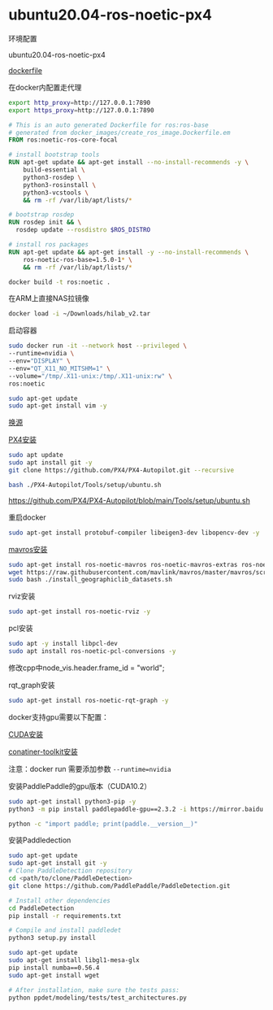 # ubuntu20.04-ros-noetic-px4

环境配置

ubuntu20.04-ros-noetic-px4

[dockerfile](https://github.com/osrf/docker_images/blob/df19ab7d5993d3b78a908362cdcd1479a8e78b35/ros/noetic/ubuntu/focal/ros-base/Dockerfile)

在docker内配置走代理

```sh
export http_proxy=http://127.0.0.1:7890
export https_proxy=http://127.0.0.1:7890
```

```dockerfile
# This is an auto generated Dockerfile for ros:ros-base
# generated from docker_images/create_ros_image.Dockerfile.em
FROM ros:noetic-ros-core-focal

# install bootstrap tools
RUN apt-get update && apt-get install --no-install-recommends -y \
    build-essential \
    python3-rosdep \
    python3-rosinstall \
    python3-vcstools \
    && rm -rf /var/lib/apt/lists/*

# bootstrap rosdep
RUN rosdep init && \
  rosdep update --rosdistro $ROS_DISTRO

# install ros packages
RUN apt-get update && apt-get install -y --no-install-recommends \
    ros-noetic-ros-base=1.5.0-1* \
    && rm -rf /var/lib/apt/lists/*
```

```sh
docker build -t ros:noetic .
```

在ARM上直接NAS拉镜像
```sh
docker load -i ~/Downloads/hilab_v2.tar
```

启动容器

```sh
sudo docker run -it --network host --privileged \
--runtime=nvidia \
--env="DISPLAY" \
--env="QT_X11_NO_MITSHM=1" \
--volume="/tmp/.X11-unix:/tmp/.X11-unix:rw" \
ros:noetic

sudo apt-get update
sudo apt-get install vim -y
```

[换源](https://www.yisu.com/ask/4042.html)

[PX4安装](https://docs.px4.io/main/en/dev_setup/dev_env_linux_ubuntu.html#ros-gazebo-classic)

```sh
sudo apt update
sudo apt install git -y
git clone https://github.com/PX4/PX4-Autopilot.git --recursive
```
```sh
bash ./PX4-Autopilot/Tools/setup/ubuntu.sh
```

https://github.com/PX4/PX4-Autopilot/blob/main/Tools/setup/ubuntu.sh

重启docker

```sh
sudo apt-get install protobuf-compiler libeigen3-dev libopencv-dev -y
```

[mavros安装](https://docs.px4.io/main/en/ros/mavros_installation.html)

```sh
sudo apt-get install ros-noetic-mavros ros-noetic-mavros-extras ros-noetic-mavros-msgs -y
wget https://raw.githubusercontent.com/mavlink/mavros/master/mavros/scripts/install_geographiclib_datasets.sh
sudo bash ./install_geographiclib_datasets.sh   
```

rviz安装

```sh
sudo apt-get install ros-noetic-rviz -y
```

pcl安装

```sh
sudo apt -y install libpcl-dev
sudo apt install ros-noetic-pcl-conversions -y
```

修改cpp中node_vis.header.frame_id = "world";

rqt_graph安装

```sh
sudo apt-get install ros-noetic-rqt-graph -y
```

docker支持gpu需要以下配置：

[CUDA安装](https://docs.nvidia.com/cuda/cuda-installation-guide-linux/)

[conatiner-toolkit安装](https://docs.nvidia.com/datacenter/cloud-native/container-toolkit/latest/install-guide.html)

注意：docker run 需要添加参数 `--runtime=nvidia`

安装PaddlePaddle的gpu版本（CUDA10.2）

```sh
sudo apt-get install python3-pip -y
python3 -m pip install paddlepaddle-gpu==2.3.2 -i https://mirror.baidu.com/pypi/simple
```
```sh
python -c "import paddle; print(paddle.__version__)"
```
安装Paddledection

```sh
sudo apt-get update
sudo apt-get install git -y
# Clone PaddleDetection repository
cd <path/to/clone/PaddleDetection>
git clone https://github.com/PaddlePaddle/PaddleDetection.git

# Install other dependencies
cd PaddleDetection
pip install -r requirements.txt

# Compile and install paddledet
python3 setup.py install

sudo apt-get update
sudo apt-get install libgl1-mesa-glx
pip install numba==0.56.4
sudo apt-get install wget

# After installation, make sure the tests pass:
python ppdet/modeling/tests/test_architectures.py
```





